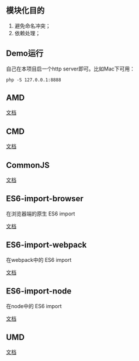 模块化目的
---
1. 避免命名冲突；
2. 依赖处理；

Demo运行
---
自己在本项目启一个http server即可。比如Mac下可用：
```shell
php -S 127.0.0.1:8888
```

AMD
---
[文档](https://github.com/CodeLittlePrince/js-modules/tree/master/AMD)

CMD
---
[文档](https://github.com/CodeLittlePrince/js-modules/tree/master/CMD)

CommonJS
---
[文档](https://github.com/CodeLittlePrince/js-modules/tree/master/CommonJS)

ES6-import-browser
---
在浏览器端的原生 ES6 import

[文档](https://github.com/CodeLittlePrince/js-modules/tree/master/ES6-import)

ES6-import-webpack
---
在webpack中的 ES6 import

[文档](https://github.com/CodeLittlePrince/js-modules/tree/master/ES6-import-webpack)

ES6-import-node
---
在node中的 ES6 import

[文档](https://github.com/CodeLittlePrince/js-modules/tree/master/ES6-import-node)

UMD
---
[文档](https://github.com/CodeLittlePrince/js-modules/tree/master/UMD)

